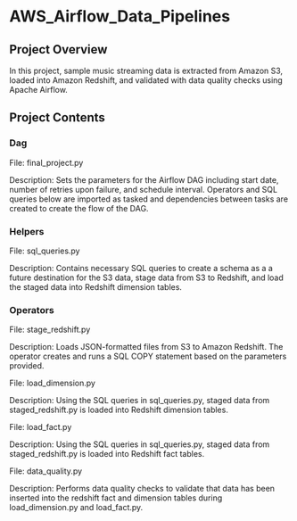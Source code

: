 # AWS_Airflow_Data_Pipelines

## Project Overview

In this project, sample music streaming data is extracted from Amazon S3, loaded into Amazon Redshift, and validated with data quality checks using Apache Airflow.

## Project Contents

### Dag

File: final_project.py

Description: Sets the parameters for the Airflow DAG including start date, number of retries upon failure, and schedule interval. Operators and SQL queries below are imported as tasked and dependencies between tasks are created to create the flow of the DAG.

### Helpers

File: sql_queries.py

Description: Contains necessary SQL queries to create a schema as a a future destination for the S3 data, stage data from S3 to Redshift, and load the staged data into Redshift dimension tables.

### Operators

File: stage_redshift.py

Description: Loads JSON-formatted files from S3 to Amazon Redshift. The operator creates and runs a SQL COPY statement based on the parameters provided.

File: load_dimension.py

Description: Using the SQL queries in sql_queries.py, staged data from staged_redshift.py is loaded into Redshift dimension tables.

File: load_fact.py

Description: Using the SQL queries in sql_queries.py, staged data from staged_redshift.py is loaded into Redshift fact tables.

File: data_quality.py

Description: Performs data quality checks to validate that data has been inserted into the redshift fact and dimension tables during load_dimension.py and load_fact.py.
